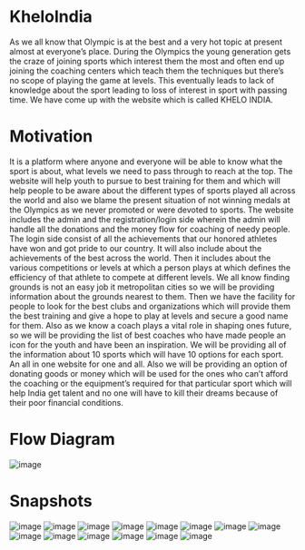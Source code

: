 # KheloIndia
As we all know that Olympic is at the best and a very hot topic at present almost at everyone’s place. During the Olympics the young generation gets the craze of joining sports which interest them the most and often end up joining the coaching centers which teach them the techniques but there’s no scope of playing the game at levels. This eventually leads to lack of knowledge about the sport leading to loss of interest in sport with passing time. We have come up with the website which is called KHELO INDIA.

# Motivation
It is a platform where anyone and everyone will be able to know what the sport is about, what levels we need to pass through to reach at the top. The website will help youth to pursue to best training for them and which will help people to be aware about the different types of sports played all across the world and also we blame the present situation of not winning medals at the Olympics as we never promoted or were devoted to sports. The website includes the admin and the registration/login side wherein the admin will handle all the donations and the money flow for coaching of needy people. The login side consist of all the achievements that our honored athletes have won and got pride to our country. It will also include about the achievements of the best across the world. Then it includes about the various competitions or levels at which a person plays at which defines the efficiency of that athlete to compete at different levels. We all know finding grounds is not an easy job it metropolitan cities so we will be providing information about the grounds nearest to them. Then we have the facility for people to look for the best clubs and organizations which will provide them the best training and give a hope to play at levels and secure a good name for them. Also as we know a coach plays a vital role in shaping ones future, so we will be providing the list of best coaches who have made people an icon for the youth and have been an inspiration. We will be providing all of the information about 10 sports which will have 10 options for each sport. An all in one website for one and all. Also we will be providing an option of donating goods or money which will be used for the ones who can’t afford the coaching or the equipment’s required for that particular sport which will help India get talent and no one will have to kill their dreams because of their poor financial conditions.

# Flow Diagram
![image](https://user-images.githubusercontent.com/72505248/174101678-adc15d0b-5e5e-4baf-84dd-929993dedd82.png)

# Snapshots
![image](https://user-images.githubusercontent.com/72505248/174102003-89159685-ca6a-4c1c-b8fc-236744738001.png)
![image](https://user-images.githubusercontent.com/72505248/174102149-1db8458f-954e-43d3-9c35-4b63a83b035a.png)
![image](https://user-images.githubusercontent.com/72505248/174102200-98329826-31ff-4840-a46c-d324cf1a2f22.png)
![image](https://user-images.githubusercontent.com/72505248/174102242-f727c2bd-64e1-4b43-9279-4a1cd7bdf98a.png)
![image](https://user-images.githubusercontent.com/72505248/174102286-3657fc84-2454-4051-9178-c5521a65d157.png)
![image](https://user-images.githubusercontent.com/72505248/174102355-e886ed6c-bb3c-4757-9cf6-76a80af8968c.png)
![image](https://user-images.githubusercontent.com/72505248/174102401-c46ca882-d207-4d75-a91b-ad115834131a.png)
![image](https://user-images.githubusercontent.com/72505248/174102551-64f4a8a1-a29f-4884-ae8d-c8a3d4a940ae.png)
![image](https://user-images.githubusercontent.com/72505248/174102625-48eb95bc-39e0-49f5-bd18-b8134c89bf20.png)
![image](https://user-images.githubusercontent.com/72505248/174102794-54da835e-9613-4cce-991e-da9adec4751d.png)
![image](https://user-images.githubusercontent.com/72505248/174102840-7458135f-28f1-4f40-96bd-a9d84591d129.png)
![image](https://user-images.githubusercontent.com/72505248/174102891-5d32f5d8-724e-41ca-b6b1-0af5e7b5d946.png)
![image](https://user-images.githubusercontent.com/72505248/174102918-cdff3925-3c53-473c-a985-d560ab5730fb.png)
![image](https://user-images.githubusercontent.com/72505248/174102984-42d6b132-c6f7-4997-86c1-fe05099292a0.png)
